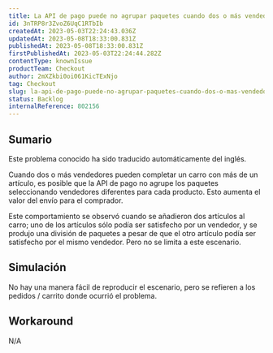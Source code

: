 ```yaml
---
title: La API de pago puede no agrupar paquetes cuando dos o más vendedores pueden cumplir
id: 3nTRP8r3ZvoZ6UqC1RTbIb
createdAt: 2023-05-03T22:24:43.036Z
updatedAt: 2023-05-08T18:33:00.831Z
publishedAt: 2023-05-08T18:33:00.831Z
firstPublishedAt: 2023-05-03T22:24:44.282Z
contentType: knownIssue
productTeam: Checkout
author: 2mXZkbi0oi061KicTExNjo
tag: Checkout
slug: la-api-de-pago-puede-no-agrupar-paquetes-cuando-dos-o-mas-vendedores-pueden-cumplir
status: Backlog
internalReference: 802156
---
```


## Sumario

<div class="alert alert-info">
  <p>Este problema conocido ha sido traducido automáticamente del inglés.</p>
</div>


Cuando dos o más vendedores pueden completar un carro con más de un artículo, es posible que la API de pago no agrupe los paquetes seleccionando vendedores diferentes para cada producto. Esto aumenta el valor del envío para el comprador.

Este comportamiento se observó cuando se añadieron dos artículos al carro; uno de los artículos sólo podía ser satisfecho por un vendedor, y se produjo una división de paquetes a pesar de que el otro artículo podía ser satisfecho por el mismo vendedor. Pero no se limita a este escenario.


##

## Simulación


No hay una manera fácil de reproducir el escenario, pero se refieren a los pedidos / carrito donde ocurrió el problema.



## Workaround


N/A




